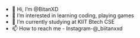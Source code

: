 - 👋 Hi, I’m @BitanXD
- 👀 I’m interested in learning coding, playing games
- 🌱 I’m currently studying at KIIT Btech CSE
- 📫 How to reach me - Instagram-@_biitanxxd
